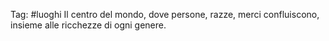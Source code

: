Tag: #luoghi 
Il centro del mondo, dove persone, razze, merci confluiscono, insieme alle ricchezze di ogni genere.